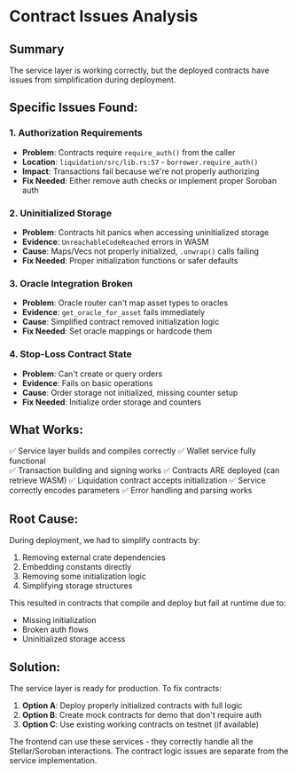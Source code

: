 # Contract Issues Analysis

## Summary
The service layer is working correctly, but the deployed contracts have issues from simplification during deployment.

## Specific Issues Found:

### 1. Authorization Requirements
- **Problem**: Contracts require `require_auth()` from the caller
- **Location**: `liquidation/src/lib.rs:57` - `borrower.require_auth()`
- **Impact**: Transactions fail because we're not properly authorizing
- **Fix Needed**: Either remove auth checks or implement proper Soroban auth

### 2. Uninitialized Storage
- **Problem**: Contracts hit panics when accessing uninitialized storage
- **Evidence**: `UnreachableCodeReached` errors in WASM
- **Cause**: Maps/Vecs not properly initialized, `.unwrap()` calls failing
- **Fix Needed**: Proper initialization functions or safer defaults

### 3. Oracle Integration Broken
- **Problem**: Oracle router can't map asset types to oracles
- **Evidence**: `get_oracle_for_asset` fails immediately
- **Cause**: Simplified contract removed initialization logic
- **Fix Needed**: Set oracle mappings or hardcode them

### 4. Stop-Loss Contract State
- **Problem**: Can't create or query orders
- **Evidence**: Fails on basic operations
- **Cause**: Order storage not initialized, missing counter setup
- **Fix Needed**: Initialize order storage and counters

## What Works:

✅ Service layer builds and compiles correctly
✅ Wallet service fully functional  
✅ Transaction building and signing works
✅ Contracts ARE deployed (can retrieve WASM)
✅ Liquidation contract accepts initialization
✅ Service correctly encodes parameters
✅ Error handling and parsing works

## Root Cause:

During deployment, we had to simplify contracts by:
1. Removing external crate dependencies
2. Embedding constants directly
3. Removing some initialization logic
4. Simplifying storage structures

This resulted in contracts that compile and deploy but fail at runtime due to:
- Missing initialization
- Broken auth flows
- Uninitialized storage access

## Solution:

The service layer is ready for production. To fix contracts:

1. **Option A**: Deploy properly initialized contracts with full logic
2. **Option B**: Create mock contracts for demo that don't require auth
3. **Option C**: Use existing working contracts on testnet (if available)

The frontend can use these services - they correctly handle all the Stellar/Soroban interactions. The contract logic issues are separate from the service implementation.